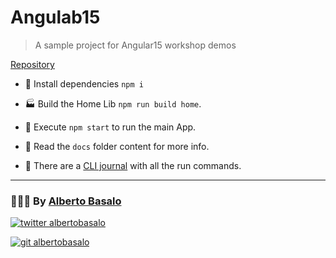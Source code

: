 # Angulab15

> A sample project for Angular15 workshop demos

[Repository](https://github.com/AlbertoBasalo/angulab15/)

- 🚚 Install dependencies `npm i`

- 🏭 Build the Home Lib `npm run build home`.

- 🚀 Execute `npm start` to run the main App.

- 📕 Read the `docs` folder content for more info.
- 🍳 There are a [CLI journal](./docs/CLI.md) with all the run commands.

---

<footer>
  <h3>🧑🏼‍💻 By <a href="https://albertobasalo.dev" target="blank">Alberto Basalo</a> </h3>
  <p>
    <a href="https://twitter.com/albertobasalo" target="blank">
      <img src="https://img.shields.io/twitter/follow/albertobasalo?logo=twitter&style=for-the-badge" alt="twitter albertobasalo" />
    </a>
  </p>
  <p>
    <a href="https://github.com/albertobasalo" target="blank">
      <img 
        src="https://img.shields.io/github/followers/albertobasalo?logo=github&label=profile albertobasalo&style=for-the-badge" alt="git albertobasalo" />
    </a>
  </p>
</footer>
